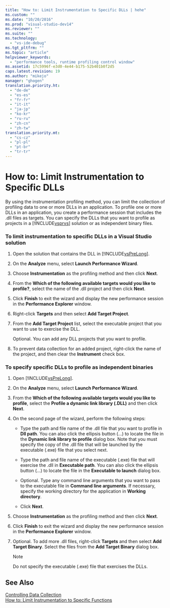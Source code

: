 ```yaml
---
title: "How to: Limit Instrumentation to Specific DLLs | hehe"
ms.custom: ""
ms.date: "10/20/2016"
ms.prod: "visual-studio-dev14"
ms.reviewer: ""
ms.suite: ""
ms.technology: 
  - "vs-ide-debug"
ms.tgt_pltfrm: ""
ms.topic: "article"
helpviewer_keywords: 
  - "performance tools, runtime profiling control window"
ms.assetid: 17c5996f-e3d0-4e44-b175-52b401b0f2d5
caps.latest.revision: 19
ms.author: "mikejo"
manager: "ghogen"
translation.priority.ht: 
  - "de-de"
  - "es-es"
  - "fr-fr"
  - "it-it"
  - "ja-jp"
  - "ko-kr"
  - "ru-ru"
  - "zh-cn"
  - "zh-tw"
translation.priority.mt: 
  - "cs-cz"
  - "pl-pl"
  - "pt-br"
  - "tr-tr"
---
```

# How to: Limit Instrumentation to Specific DLLs
By using the instrumentation profiling method, you can limit the collection of profiling data to one or more DLLs in an application. To profile one or more DLLs in an application, you create a performance session that includes the .dll files as targets. You can specify the DLLs that you want to profile as projects in a [!INCLUDE[vsprvs](../code-quality/includes/vsprvs_md.md)] solution or as independent binary files.  
  
### To limit instrumentation to specific DLLs in a Visual Studio solution  
  
1.  Open the solution that contains the DLL in [!INCLUDE[vsPreLong](../code-quality/includes/vsprelong_md.md)].  
  
2.  On the **Analyze** menu, select **Launch Performance Wizard**.  
  
3.  Choose **Instrumentation** as the profiling method and then click **Next**.  
  
4.  From the **Which of the following available targets would you like to profile?**, select the name of the .dll project and then click **Next**.  
  
5.  Click **Finish** to exit the wizard and display the new performance session in the **Performance Explorer** window.  
  
6.  Right-click **Targets** and then select **Add Target Project**.  
  
7.  From the **Add Target Project** list, select the executable project that you want to use to exercise the DLL.  
  
     Optional. You can add any DLL projects that you want to profile.  
  
8.  To prevent data collection for an added project, right-click the name of the project, and then clear the **Instrument** check box.  
  
### To specify specific DLLs to profile as independent binaries  
  
1.  Open [!INCLUDE[vsPreLong](../code-quality/includes/vsprelong_md.md)].  
  
2.  On the **Analyze** menu, select **Launch Performance Wizard**.  
  
3.  From the **Which of the following available targets would you like to profile**, select the **Profile a dynamic link library (.DLL)** and then click **Next**.  
  
4.  On the second page of the wizard, perform the following steps:  
  
    -   Type the path and file name of the .dll file that you want to profile in **Dll path**. You can also click the ellipsis button (...) to locate the file in the **Dynamic link library to profile** dialog box. Note that you must specify the copy of the .dll file that will be launched by the executable (.exe) file that you select next.  
  
    -   Type the path and file name of the executable (.exe) file that will exercise the .dll in **Executable path**. You can also click the ellipsis button (...) to locate the file in the **Executable to launch** dialog box.  
  
    -   Optional. Type any command line arguments that you want to pass to the executable file in **Command line arguments**. If necessary, specify the working directory for the application in **Working directory**.  
  
    -   Click **Next**.  
  
5.  Choose **Instrumentation** as the profiling method and then click **Next**.  
  
6.  Click **Finish** to exit the wizard and display the new performance session in the **Performance Explorer** window.  
  
7.  Optional. To add more .dll files, right-click **Targets** and then select **Add Target Binary**. Select the files from the **Add Target Binary** dialog box.  
  
    > [!NOTE]
    >  Do not specify the executable (.exe) file that exercises the DLLs.  
  
## See Also  
 [Controlling Data Collection](../profiling/controlling-data-collection.md)   
 [How to: Limit Instrumentation to Specific Functions](../profiling/how-to--limit-instrumentation-to-specific-functions.md)